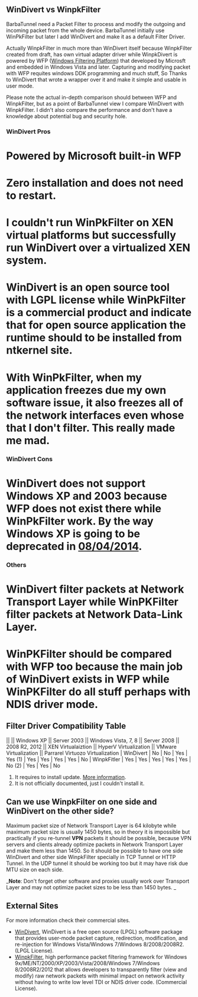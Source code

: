 ## WinDivert vs WinpkFilter
BarbaTunnel need a Packet Filter to process and modify the outgoing and incoming packet from the whole device. BarbaTunnel initially use WinPkFilter but later I add WinDivert and make it as a default Filter Driver.

Actually WinpkFilter in much more than WinDivert itself because WinpkFilter created from draft, has own virtual adapter driver while WinpkDivert is powered by WFP ([Windows Filtering Platform](http://msdn.microsoft.com/en-us/library/windows/hardware/gg463267.aspx)) that developed by Microsft and embedded in Windows Vista and later. Capturing and modifying packet with WFP requites windows DDK programming and much stuff, So Thanks to WinDivert that wrote a wrapper over it and make it simple and usable in user mode.

Please note the actual in-depth comparison should between WFP and WinpkFilter, but as a point of BarbaTunnel view I compare WinDivert with WinpkFilter. I didn't also compare the performance and don't have a knowledge about potential bug and security hole.

### WinDivert Pros
# Powered by Microsoft built-in WFP
# Zero installation and does not need to restart.
# I couldn't run WinPkFilter on XEN virtual platforms but successfully run WinDivert over a virtualized XEN system.
# WinDivert is an open source tool with LGPL license while WinPkFilter is a commercial product and indicate that for open source application the runtime should to be installed from ntkernel site.
# With WinPkFilter, when my application freezes due my own software issue, it also freezes all of the network interfaces even whose that I don't filter. This really made me mad.

### WinDivert Cons
# WinDivert does not support Windows XP and 2003 because WFP does not exist there while WinPkFilter work. By the way Windows XP is going to be deprecated in [08/04/2014](http://support.microsoft.com/lifecycle/?ln=en-gb&c2=1173).

### Others
# WinDivert filter packets at Network Transport Layer while WinPKFilter filter packets at Network Data-Link Layer.
# WinPKFilter should be compared with WFP too because the main job of WinDivert exists in WFP while WinPKFilter do all stuff perhaps with NDIS driver mode.

## Filter Driver Compatibility Table
|| || Windows XP || Server 2003 || Windows Vista, 7, 8 || Server 2008 || 2008 R2, 2012  || XEN Virtualaiztion || HyperV Virtualization || VMware Virtualization || Parrarel Virtuozo Virtualization
| WinDivert   | No | No | Yes | Yes (1) | Yes | Yes | Yes | Yes | No
| WinpkFitler | Yes | Yes | Yes | Yes | Yes | No (2) | Yes | Yes | No
1. It requires to install update. [More information](https://barbatunnel.codeplex.com/wikipage?title=Error%3a%20Failed%20to%20open%20Divert%20device%20%28110%29%20In%20Windows%20Server%202008%20%28non%20R2%29).
2. It is not officially documented, just I couldn't install it.

## Can we use WinpkFilter on one side and WinDivert on the other side?
Maximum packet size of Network Transport Layer is 64 kilobyte while maximum packet size is usually 1450 bytes, so in theory it is impossible but practically if you re-tunnel **VPN** packets it should be possible, because VPN servers and clients already optimize packets in Network Transport Layer and make them less than 1450. So it should be possible to have one side WinDivert and other side WinpkFilter specially in TCP Tunnel or HTTP Tunnel. In the UDP tunnel it should be working too but it may have risk due MTU size on each side. 

_**Note**: Don't forget other software and proxies usually work over Transport Layer and may not optimize packet sizes to be less than 1450 bytes. _

## External Sites
For more information check their commercial sites.
* [WinDivert](http://reqrypt.org/divert.html), WinDivert is a free open source (LPGL) software package that provides user-mode packet capture, redirection, modification, and re-injection for Windows Vista/Windows 7/Windows 8/2008/2008R2. (LPGL License).
* [WinpkFilter](http://www.ntkernel.com/?Products:Development_Toolkits:Windows_Packet_Filter_Kit), high performance packet filtering framework for Windows 9x/ME/NT/2000/XP/2003/Vista/2008/Windows 7/Windows 8/2008R2/2012 that allows developers to transparently filter (view and modify) raw network packets with minimal impact on network activity without having to write low level TDI or NDIS driver code. (Commercial License).